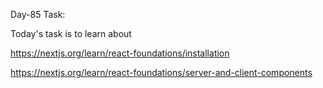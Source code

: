 Day-85 Task:

Today's task is to learn about

https://nextjs.org/learn/react-foundations/installation


https://nextjs.org/learn/react-foundations/server-and-client-components